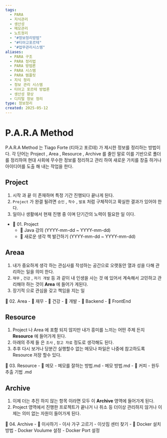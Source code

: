 ```yaml
---
tags:
  - PARA
  - 지식관리
  - 생산성
  - 메모관리
  - 노트정리
  - "#정보정리방법"
  - "#티아고포르테"
  - "#업무관리시스템"
aliases:
  - PARA 구조
  - PARA 정리법
  - PARA 방법론
  - PARA 시스템
  - PARA 템플릿
  - 지식 정리
  - 정보 관리 시스템
  - 티아고 포르테 방법론
  - 생산성 향상
  - 디지털 정보 정리
type: 정보정리
created: 2025-05-12
---
```

# P.A.R.A Method 

P.A.R.A Method  는 Tiago Forte (티아고 포르테) 가 제시한 정보를 정리하는 방법이다.
각 단어는 Project , Area , Resource , Archive 를 줄인 말로 이를 기반으로 폴더를 정리하여 현대 사회에 무수한 정보를 정리하고 관리 하여 새로운 가치를 창출 하거나 아이디어를 도출 해 내는 작업을 한다.

## Project

1. 시작 과 끝 이 존재하며 특정 기간 진행되다 끝나게 된다.
2. `Project` 가 완결 될려면 `승인` , `착수` , `발표` 처럼 구체적이고 확실한 결과가 있어야 한다.
3. 일이나 생활에서 현재 진행 중 이며 단기간의 노력이 필요한 일 이다.
- 📁 01. Project 
	- 📁 Java 강의 (YYYY-mm-dd ~ YYYY-mm-dd)
	- 📁 새로운 생각 책 발간하기  (YYYY-mm-dd ~ YYYY-mm-dd)

## Areaa

1. 내가 중요하게 생각 하는 관심사를 작성하는 공간으로 오랫동안 열과 성을 다해 관리하는 일을 의미 한다.
2. `재무` , `건강` , `자기 개발` 등 과 같이 내 인생을 사는 것 에 있어서 계속해서 고민하고 관리해야 하는 것이 **Area** 에 들어가 게된다.
3. 장기적 으로 관심을 갖고 책임을 지는 일 

 📁 02. Area 
	- 📁 재무
	- 📁 건강
	- 📁 개발
		- 📁 Backend
		- 📁 FrontEnd

## Resource
1. Project 나 Area 에 포함 되지 않지만 내가 흥미를 느끼는 어떤 주제 든지 **Resource** 에 들어가게 된다.
2. 아래의 주제 들 은 `조사` , `참고 자료` 정도로 생각해도 된다. 
3. 추후 다시 보거나 당분간 실행할수 없는 메모나 파일은 나중에 참고하도록  Resource 저장 할수 있다. 

 📁 03. Resource 
	- 📁 메모
		- 메모를 잘하는 방법.md
		- 메모 방법.md
	- 📁 커피
		- 원두 추출 기법 .md
## Archive

1. 이제 더는 추진 하지 않는 항목 이라면 모두 이 **Archive** 영역에 들어가게 된다.
2. Project 영역에서 진행한 프로젝트가 끝나거 나 취소 등 더이상 관리하지 않거나 이제는 의미 없는 자원이 들어가게 된다.

 📁 04. Archive 
	- 📁 이사하기
		- 이사 가구 고르기
		- 이삿짐 센터 찾기
	- 📁 Docker 설치 방법
		- Docker Voulume 설정
		- Docker Port 설정

